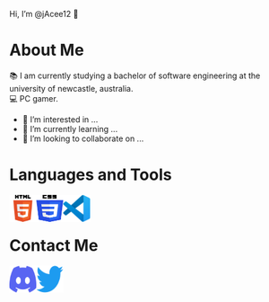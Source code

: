 Hi, I’m @jAcee12 👋

# About Me

📚 I am currently studying a bachelor of software engineering at the university of newcastle, australia.<br/>
💻 PC gamer.

- 👀 I’m interested in ...
- 🌱 I’m currently learning ...
- 💞️ I’m looking to collaborate on ...

# Languages and Tools

[<img align="left" alt="jadocee#4635" width="48px" height="48px" src="Icons/HTML5_Logo.svg" />][vscode]
[<img align="left" alt="jadocee#4635" width="48px" height="48px" src="Icons/CSS3_logo_and_wordmark.svg" />][vscode]
<!--<img align="left" alt="jadocee#4635" width="32px" src="Icons/CSS_logo_PNG1.png" />-->
[<img align="left" alt="jadocee#4635" width="48px" height="48px" src="Icons/vscode.svg" />][vscode]
<br/><br/>

# Contact Me

[<img align="left" alt="jadocee#4635" width="48px" height="48px" src="Icons/Discord-Logo-Color.svg" />][discord]
[<img align="left" alt="@JaCee____" width="48px" height="48px" src="Icons/Logo blue.svg" />][twitter]
<br/><br/>


<!---
jAcee12/jAcee12 is a ✨ special ✨ repository because its `README.md` (this file) appears on your GitHub profile.
You can click the Preview link to take a look at your changes.
--->


[twitter]: https://twitter.com/https://twitter.com/JaCee____
[discord]: https://discordapp.com/users/390237452595363866

[vscode]: https://code.visualstudio.com/
